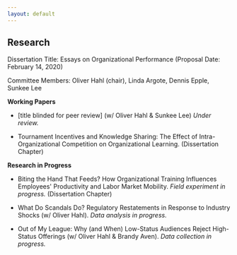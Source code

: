 ```yaml
---
layout: default
---
```


## Research

Dissertation Title: Essays on Organizational Performance 
(Proposal Date: February 14, 2020)

Committee Members: 
Oliver Hahl (chair), Linda Argote, Dennis Epple, Sunkee Lee

**Working Papers**

* [title blinded for peer review] (w/ Oliver Hahl & Sunkee Lee) _Under review._

* Tournament Incentives and Knowledge Sharing: The Effect of Intra-Organizational Competition on Organizational Learning. (Dissertation Chapter)



**Research in Progress**

* Biting the Hand That Feeds? How Organizational Training Influences Employees' Productivity and Labor Market Mobility. _Field experiment in progress._ (Dissertation Chapter)

* What Do Scandals Do? Regulatory Restatements in Response to Industry Shocks (w/ Oliver Hahl). _Data analysis in progress._

* Out of My League: Why (and When) Low-Status Audiences Reject High-Status Offerings (w/ Oliver Hahl & Brandy Aven). _Data collection in progress._
